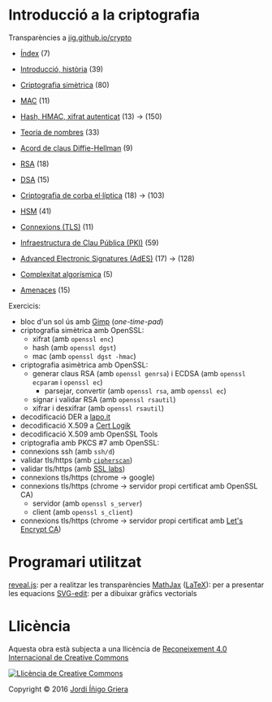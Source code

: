 # Introducció a la criptografia

Transparències a [jig.github.io/crypto](https://jig.github.io/crypto)

  - [Índex](https://jig.github.io/crypto) (7)
  - [Introducció, història](https://jig.github.io/crypto/intro.html) (39)
  - [Criptografia simètrica](https://jig.github.io/crypto/symmetric.html) (80)
  - [MAC](https://jig.github.io/crypto/mac.html) (11)
  - [Hash, HMAC, xifrat autenticat](https://jig.github.io/crypto/hash.html) (13) -> (150)
  
  - [Teoria de nombres](https://jig.github.io/crypto/number-theory.html) (33)
  - [Acord de claus Diffie-Hellman](https://jig.github.io/crypto/dh.html) (9)
  - [RSA](https://jig.github.io/crypto/rsa.html) (18)
  - [DSA](https://jig.github.io/crypto/dsa.html) (15)
  - [Criptografia de corba el·líptica](https://jig.github.io/crypto/ecc.html) (18)  -> (103)
  
  - [HSM](https://jig.github.io/crypto/hsm.html) (41)
  - [Connexions (TLS)](http://jig.github.io/crypto/tls.html) (11)
  - [Infraestructura de Clau Pública (PKI)](http://jig.github.io/crypto/pki.html) (59)
  - [Advanced Electronic Signatures (AdES)](http://jig.github.io/crypto/ades.html) (17)  -> (128)
  
  - [Complexitat algorísmica](http://jig.github.io/crypto/complexity.html) (5)
  - [Amenaces](http://jig.github.io/crypto/threats.html) (15)

Exercicis:

  - bloc d'un sol ús amb [Gimp](https://www.gimp.org) (_one-time-pad_)
  - criptografia simètrica amb OpenSSL:
    - xifrat (amb `openssl enc`)
    - hash (amb `openssl dgst`)
    - mac (amb `openssl dgst -hmac`)
  - criptografia asimètrica amb OpenSSL:
    - generar claus RSA (amb `openssl genrsa`) i ECDSA (amb `openssl ecparam` i `openssl ec`)
      - parsejar, convertir (amb `openssl rsa`, amb `openssl ec`)
    - signar i validar RSA (amb `openssl rsautil`)
    - xifrar i desxifrar (amb `openssl rsautil`)
  - decodificació DER a [lapo.it](https://lapo.it/asn1js/)
  - decodificació X.509 a [Cert Logik](https://certlogik.com/decoder/)
  - decodificació X.509 amb OpenSSL Tools
  - criptografia amb PKCS #7 amb OpenSSL:
  - connexions ssh (amb `ssh/d`)
  - validar tls/https (amb [`cipherscan`](https://github.com/jig/docker-cipherscan))
  - validar tls/https (amb [SSL labs](https://www.ssllabs.com/ssltest/))
  - connexions tls/https (chrome -> google)
  - connexions tls/https (chrome -> servidor propi certificat amb OpenSSL CA)
    - servidor (amb `openssl s_server`)
     - client (amb `openssl s_client`)
  - connexions tls/https (chrome -> servidor propi certificat amb [Let's Encrypt CA](https://letsencrypt.org))

# Programari utilitzat

[reveal.js](https://github.com/hakimel/reveal.js): per a realitzar les transparències
[MathJax](https://www.mathjax.org) ([LaTeX](http://latex-project.org)): per a presentar les equacions
[SVG-edit](https://github.com/SVG-Edit/svgedit): per a dibuixar gràfics vectorials

# Llicència

Aquesta obra està subjecta a una llicència de [Reconeixement 4.0 Internacional de Creative Commons](http://creativecommons.org/licenses/by/4.0/)

[![Llicència de Creative Commons](https://i.creativecommons.org/l/by/4.0/88x31.png)](http://creativecommons.org/licenses/by/4.0/)

Copyright © 2016 [Jordi Íñigo Griera](https://github.com/jig)